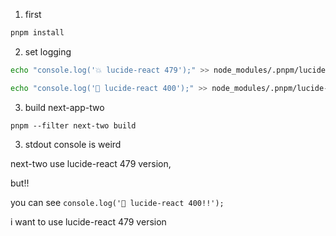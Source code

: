 1. first

```bash
pnpm install
```

2. set logging

```bash
echo "console.log('💥 lucide-react 479');" >> node_modules/.pnpm/lucide-react@0.479.0_react@19.0.0/node_modules/lucide-react/dist/esm/icons/camera.js

echo "console.log('🌈 lucide-react 400');" >> node_modules/.pnpm/lucide-react@0.400.0_react@19.0.0/node_modules/lucide-react/dist/esm/icons/camera.js
```

3. build next-app-two

```pnpm
pnpm --filter next-two build
```

3. stdout console is weird

next-two use lucide-react 479 version,

but!!

you can see `console.log('🌈 lucide-react 400!!');`

i want to use lucide-react 479 version
